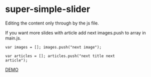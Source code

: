 # super-simple-slider

Editing the content only through by the js file.

If you want more slides with article add next images.push to array in main.js.

<code>var images = [];
images.push("next image");</code>

<code>var articles = [];
articles.push("next title next article");</code>

<a href="https://gitprzemek.github.io/super-simple-slider/">DEMO</a>

